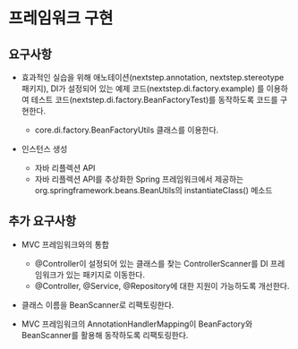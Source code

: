 # 프레임워크 구현

## 요구사항

* 효과적인 실습을 위해 애노테이션(nextstep.annotation, nextstep.stereotype 패키지),
DI가 설정되어 있는 예제 코드(nextstep.di.factory.example) 를 이용하여
테스트 코드(nextstep.di.factory.BeanFactoryTest)를 동작하도록 코드를 구현한다.
    * core.di.factory.BeanFactoryUtils 클래스를 이용한다.

* 인스턴스 생성
    * 자바 리플렉션 API
    * 자바 리플렉션 API를 추상화한 Spring 프레임워크에서 제공하는 org.springframework.beans.BeanUtils의 instantiateClass() 메소드

## 추가 요구사항

* MVC 프레임워크와의 통합
    * @Controller이 설정되어 있는 클래스를 찾는 ControllerScanner를 DI 프레임워크가 있는 패키지로 이동한다.
    * @Controller, @Service, @Repository에 대한 지원이 가능하도록 개선한다.

* 클래스 이름을 BeanScanner로 리팩토링한다.

* MVC 프레임워크의 AnnotationHandlerMapping이 BeanFactory와 BeanScanner를 활용해 동작하도록 리팩토링한다.